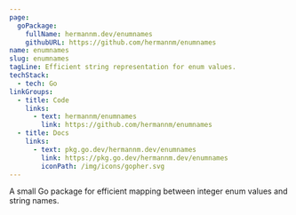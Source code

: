 ```yaml
---
page:
  goPackage:
    fullName: hermannm.dev/enumnames
    githubURL: https://github.com/hermannm/enumnames
name: enumnames
slug: enumnames
tagLine: Efficient string representation for enum values.
techStack:
  - tech: Go
linkGroups:
  - title: Code
    links:
      - text: hermannm/enumnames
        link: https://github.com/hermannm/enumnames
  - title: Docs
    links:
      - text: pkg.go.dev/hermannm.dev/enumnames
        link: https://pkg.go.dev/hermannm.dev/enumnames
        iconPath: /img/icons/gopher.svg
---
```


A small Go package for efficient mapping between integer enum values and string names.
